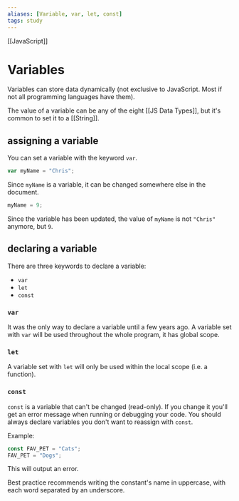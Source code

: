 ```yaml
---
aliases: [Variable, var, let, const]
tags: study
---
```

[[JavaScript]]
# Variables

Variables can store data dynamically (not exclusive to JavaScript. Most if not all programming languages have them).

The value of a variable can be any of the eight [[JS Data Types]], but it's common to set it to a [[String]].

## assigning a variable

You can set a variable with the keyword `var`.

```javascript
var myName = "Chris";
```

Since `myName` is a variable, it can be changed somewhere else in the document.

```javascript
myName = 9;
```

Since the variable has been updated, the value of `myName` is not `"Chris"` anymore, but `9`.

## declaring a variable

There are three keywords to declare a variable:
- `var`
- `let`
- `const`

### `var`
It was the only way to declare a variable until a few years ago.
A variable set with `var` will be used throughout the whole program, it has global scope.

### `let`
A variable set with `let` will only be used within the local scope (i.e. a function).

### `const`
`const` is a variable that can't be changed (read-only). If you change it you'll get an error message when running or debugging your code. You should always declare variables you don't want to reassign with `const`.

Example: 

```javascript
const FAV_PET = "Cats";
FAV_PET = "Dogs";
```

This will output an error.

Best practice recommends writing the constant's name in uppercase, with each word separated by an underscore.